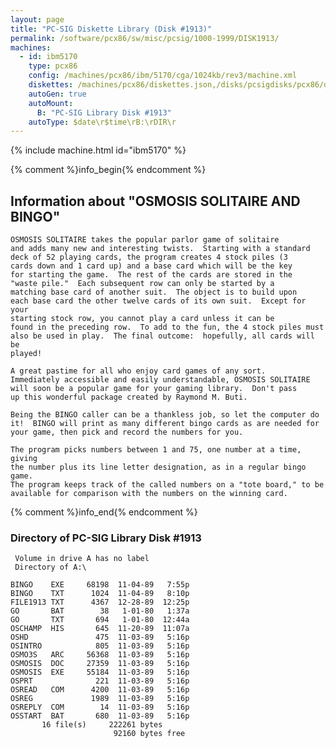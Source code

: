 ```yaml
---
layout: page
title: "PC-SIG Diskette Library (Disk #1913)"
permalink: /software/pcx86/sw/misc/pcsig/1000-1999/DISK1913/
machines:
  - id: ibm5170
    type: pcx86
    config: /machines/pcx86/ibm/5170/cga/1024kb/rev3/machine.xml
    diskettes: /machines/pcx86/diskettes.json,/disks/pcsigdisks/pcx86/diskettes.json
    autoGen: true
    autoMount:
      B: "PC-SIG Library Disk #1913"
    autoType: $date\r$time\rB:\rDIR\r
---
```


{% include machine.html id="ibm5170" %}

{% comment %}info_begin{% endcomment %}

## Information about "OSMOSIS SOLITAIRE AND BINGO"

    OSMOSIS SOLITAIRE takes the popular parlor game of solitaire
    and adds many new and interesting twists.  Starting with a standard
    deck of 52 playing cards, the program creates 4 stock piles (3
    cards down and 1 card up) and a base card which will be the key
    for starting the game.  The rest of the cards are stored in the
    "waste pile."  Each subsequent row can only be started by a
    matching base card of another suit.  The object is to build upon
    each base card the other twelve cards of its own suit.  Except for your
    starting stock row, you cannot play a card unless it can be
    found in the preceding row.  To add to the fun, the 4 stock piles must
    also be used in play.  The final outcome:  hopefully, all cards will be
    played!
    
    A great pastime for all who enjoy card games of any sort.
    Immediately accessible and easily understandable, OSMOSIS SOLITAIRE
    will soon be a popular game for your gaming library.  Don't pass
    up this wonderful package created by Raymond M. Buti.
    
    Being the BINGO caller can be a thankless job, so let the computer do
    it!  BINGO will print as many different bingo cards as are needed for
    your game, then pick and record the numbers for you.
    
    The program picks numbers between 1 and 75, one number at a time, giving
    the number plus its line letter designation, as in a regular bingo game.
    The program keeps track of the called numbers on a "tote board," to be
    available for comparison with the numbers on the winning card.
{% comment %}info_end{% endcomment %}


### Directory of PC-SIG Library Disk #1913

     Volume in drive A has no label
     Directory of A:\

    BINGO    EXE     68198  11-04-89   7:55p
    BINGO    TXT      1024  11-04-89   8:10p
    FILE1913 TXT      4367  12-28-89  12:25p
    GO       BAT        38   1-01-80   1:37a
    GO       TXT       694   1-01-80  12:44a
    OSCHAMP  HIS       645  11-20-89  11:07a
    OSHD               475  11-03-89   5:16p
    OSINTRO            805  11-03-89   5:16p
    OSMO3S   ARC     56368  11-03-89   5:16p
    OSMOSIS  DOC     27359  11-03-89   5:16p
    OSMOSIS  EXE     55184  11-03-89   5:16p
    OSPRT              221  11-03-89   5:16p
    OSREAD   COM      4200  11-03-89   5:16p
    OSREG             1989  11-03-89   5:16p
    OSREPLY  COM        14  11-03-89   5:16p
    OSSTART  BAT       680  11-03-89   5:16p
           16 file(s)     222261 bytes
                           92160 bytes free
